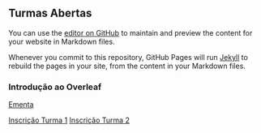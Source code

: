 ## Turmas Abertas

You can use the [editor on GitHub](https://github.com/EADani/aulas/edit/gh-pages/index.md) to maintain and preview the content for your website in Markdown files.

Whenever you commit to this repository, GitHub Pages will run [Jekyll](https://jekyllrb.com/) to rebuild the pages in your site, from the content in your Markdown files.

### Introdução ao Overleaf

[Ementa](https://tinyurl.com/37hsruc6)

[Inscrição Turma 1](https://tinyurl.com/cpvm68uw)
[Inscrição Turma 2](https://tinyurl.com/rara4cs5)
